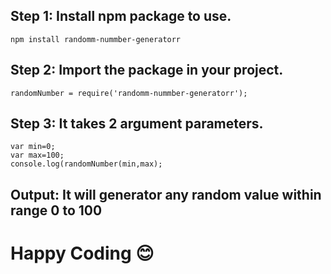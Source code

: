 ## Step 1: Install npm package to use.
```console
npm install randomm-nummber-generatorr
```
## Step 2: Import the package in your project.
```console
randomNumber = require('randomm-nummber-generatorr');
```
## Step 3: It takes 2 argument parameters.
```console
var min=0;
var max=100;
console.log(randomNumber(min,max);
```
## Output: It will generator any random value within range 0 to 100
# Happy Coding :blush:
